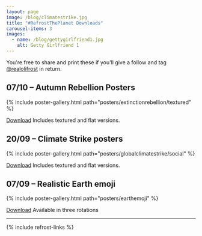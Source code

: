 ```yaml
---
layout: page
image: /blog/climatestrike.jpg
title: "#RefrostThePlanet Downloads"
carousel-items: 3
images:
  - name: /blog/gettygirlfriend1.jpg
    alt: Getty Girlfriend 1
---
```


You're free to share and print these if you'll give a follow and tag [@realolifrost](http://olifro.st/links/) in return.

## 07/10 – Autumn Rebellion Posters

{% include poster-gallery.html path="posters/extinctionrebellion/textured" %}

<a class="button" href="https://minhaskamal.github.io/DownGit/#/home?url=https://github.com/olifrost/olifrost.github.io/tree/master/posters/extinctionrebellion">Download</a> Includes textured and flat versions.

## 20/09 – Climate Strike posters

{% include poster-gallery.html path="posters/globalclimatestrike/social" %}

<a class="button" href="https://minhaskamal.github.io/DownGit/#/home?url=https://github.com/olifrost/olifrost.github.io/tree/master/posters/globalclimatestrike">Download</a> Includes textured and flat versions.


## 07/09 – Realistic Earth emoji

{% include poster-gallery.html path="posters/earthemoji" %}

<a class="button" href="/realistic-earth-emoji">Download</a> Available in three rotations

---

{% include refrost-links %}
